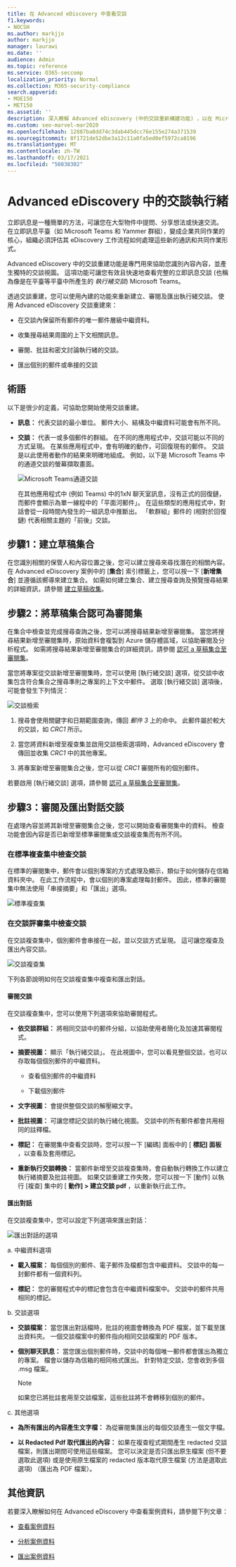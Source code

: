 ```yaml
---
title: 在 Advanced eDiscovery 中查看交談
f1.keywords:
- NOCSH
ms.author: markjjo
author: markjjo
manager: laurawi
ms.date: ''
audience: Admin
ms.topic: reference
ms.service: O365-seccomp
localization_priority: Normal
ms.collection: M365-security-compliance
search.appverid:
- MOE150
- MET150
ms.assetid: ''
description: 深入瞭解 Advanced eDiscovery (中的交談重新構建功能) ，以在 Microsoft Teams 及 Yammer 群組中重新構建、審閱及匯出聊天交談。
ms.custom: seo-marvel-mar2020
ms.openlocfilehash: 12887ba8dd74c3dab445dcc76e155e274a371539
ms.sourcegitcommit: 8f1721de52dbe3a12c11a0fa5ed0ef5972ca8196
ms.translationtype: MT
ms.contentlocale: zh-TW
ms.lasthandoff: 03/17/2021
ms.locfileid: "50838302"
---
```

# <a name="conversation-threading-in-advanced-ediscovery"></a>Advanced eDiscovery 中的交談執行緒

立即訊息是一種簡單的方法，可讓您在大型物件中提問、分享想法或快速交流。 在立即訊息平臺（如 Microsoft Teams 和 Yammer 群組），變成企業共同作業的核心，組織必須評估其 eDiscovery 工作流程如何處理這些新的通訊和共同作業形式。

Advanced eDiscovery 中的交談重建功能是專門用來協助您識別內容內容，並產生獨特的交談視圖。 這項功能可讓您有效且快速地查看完整的立即訊息交談 (也稱為像是在平臺等平臺中所產生的 *執行緒交談*) Microsoft Teams。

透過交談重建，您可以使用內建的功能來重新建立、審閱及匯出執行緒交談。 使用 Advanced eDiscovery 交談重建來：

- 在交談內保留所有郵件的唯一郵件層級中繼資料。

- 收集搜尋結果周圍的上下文相關訊息。

- 審閱、批註和密文討論執行緒的交談。

- 匯出個別的郵件或串接的交談

## <a name="terminology"></a>術語

以下是很少的定義，可協助您開始使用交談重建。

- **訊息：** 代表交談的最小單位。 郵件大小、結構及中繼資料可能會有所不同。 

- **交談：** 代表一或多個郵件的群組。 在不同的應用程式中，交談可能以不同的方式呈現。 在某些應用程式中，會有明確的動作，可回復現有的郵件。 交談是以此使用者動作的結果來明確地組成。 例如，以下是 Microsoft Teams 中的通道交談的螢幕擷取畫面。

   ![Microsoft Teams通道交談](../media/threadedchat.png)

   在其他應用程式中 (例如 Teams) 中的1xN 聊天室訊息，沒有正式的回復鏈，而郵件會顯示為單一線程中的「平面河郵件」。 在這些類型的應用程式中，對話會從一段時間內發生的一組訊息中推斷出。 「軟群組」郵件的 (相對於回復鏈) 代表相關主題的「前後」交談。

## <a name="step-1-create-a-draft-collection"></a>步驟1：建立草稿集合

在您識別相關的保管人和內容位置之後，您可以建立搜尋來尋找潛在的相關內容。 在 Advanced eDiscovery 案例中的 [**集合**] 索引標籤上，您可以按一下 [**新增集合**] 並遵循該嚮導來建立集合。 如需如何建立集合、建立搜尋查詢及預覽搜尋結果的詳細資訊，請參閱 [建立草稿收集](create-draft-collection.md)。

## <a name="step-2-commit-a-draft-collection-to-a-review-set"></a>步驟2：將草稿集合認可為審閱集

在集合中檢查並完成搜尋查詢之後，您可以將搜尋結果新增至審閱集。 當您將搜尋結果新增至審閱集時，原始資料會複製到 Azure 儲存體區域，以協助審閱及分析程式。 如需將搜尋結果新增至審閱集合的詳細資訊，請參閱 [認可 a 草稿集合至審閱集](commit-draft-collection.md)。

當您將專案從交談新增至審閱集時，您可以使用 [執行緒交談] 選項，從交談中收集包含符合集合之搜尋準則之專案的上下文中郵件。 選取 [執行緒交談] 選項後，可能會發生下列情況：

  ![交談檢索](../media/messagesandconversations.png)
  
1. 搜尋會使用關鍵字和日期範圍查詢，傳回 *郵件 3* 上的命中。 此郵件屬於較大的交談，如 *CRC1* 所示。
  
2. 當您將資料新增至複查集並啟用交談檢索選項時，Advanced eDiscovery 會傳回並收集 *CRC1* 中的其他專案。
  
3. 將專案新增至審閱集合之後，您可以從 *CRC1* 審閱所有的個別郵件。

若要啟用 [執行緒交談] 選項，請參閱 [認可 a 草稿集合至審閱集](commit-draft-collection.md#commit-a-draft-collection-to-a-review-set)。
  
## <a name="step-3-review-and-export-threaded-conversations"></a>步驟3：審閱及匯出對話交談

在處理內容並將其新增至審閱集合之後，您可以開始查看審閱集中的資料。 檢查功能會因內容是否已新增至標準審閱集或交談複查集而有所不同。

### <a name="reviewing-conversations-in-a-standard-review-set"></a>在標準複查集中檢查交談

在標準的審閱集中，郵件會以個別專案的方式處理及顯示，類似于如何儲存在信箱資料夾中。 在此工作流程中，會以個別的專案處理每封郵件。 因此，標準的審閱集中無法使用「串接摘要」和「匯出」選項。

  ![標準複查集](../media/standardrs.PNG)

### <a name="reviewing-conversations-in-a-conversation-review-set"></a>在交談評審集中檢查交談

在交談複查集中，個別郵件會串接在一起，並以交談方式呈現。 這可讓您複查及匯出內容交談。 

  ![交談複查集](../media/ConversationRSOptions.PNG)

下列各節說明如何在交談複查集中複查和匯出對話。

#### <a name="reviewing-conversations"></a>審閱交談

在交談複查集中，您可以使用下列選項來協助審閱程式。

- **依交談群組：** 將相同交談中的郵件分組，以協助使用者簡化及加速其審閱程式。

- **摘要視圖：** 顯示「執行緒交談」。 在此視圖中，您可以看見整個交談，也可以存取每個個別郵件的中繼資料。  
  
   - 查看個別郵件的中繼資料
   
   - 下載個別郵件

- **文字視圖：** 會提供整個交談的解壓縮文字。

- **批註視圖：** 可讓您標記交談的執行緒化視圖。 交談中的所有郵件都會共用相同的註釋檔。

- **標記：** 在審閱集中查看交談時，您可以按一下 [編碼] 面板中的 [ **標記] 面板** ，以查看及套用標記。

- **重新執行交談轉換：** 當郵件新增至交談複查集時，會自動執行轉換工作以建立執行緒摘要及批註視圖。 如果交談重建工作失敗，您可以按一下 [動作] 以執行 [複查] 集中的 [ **動作] > 建立交談 pdf** ，以重新執行此工作。

#### <a name="exporting-conversations"></a>匯出對話

在交談複查集中，您可以設定下列選項來匯出對話：

![匯出對話的選項](../media/export.png)

a. 中繼資料選項

   - **載入檔案：** 每個個別的郵件、電子郵件及檔都包含中繼資料。 交談中的每一封郵件都有一個資料列。 

   - **標記：** 您的審閱程式中的標記會包含在中繼資料檔案中。 交談中的郵件共用相同的標記。 

b. 交談選項
  
   - **交談檔案：** 當您匯出對話檔時，批註的視圖會轉換為 PDF 檔案，並下載至匯出資料夾。 一個交談檔案中的郵件指向相同交談檔案的 PDF 版本。  
  
   - **個別聊天訊息：** 當您匯出個別郵件時，交談中的每個唯一郵件都會匯出為獨立的專案。 檔會以儲存為信箱的相同格式匯出。 針對特定交談，您會收到多個 .msg 檔案。

     >[!NOTE]
     > 如果您已將批註套用至交談檔案，這些批註將不會轉移到個別的郵件。

c. 其他選項

   - **為所有匯出的內容產生文字檔：** 為從審閱集匯出的每個交談產生一個文字檔。

   - **以 Redacted Pdf 取代匯出的內容：** 如果在複查程式期間產生 redacted 交談檔案，則匯出期間可使用這些檔案。 您可以決定是否只匯出原生檔案 (但不要選取此選項) 或是使用原生檔案的 redacted 版本取代原生檔案 (方法是選取此選項) （匯出為 PDF 檔案）。

## <a name="more-information"></a>其他資訊

若要深入瞭解如何在 Advanced eDiscovery 中查看案例資料，請參閱下列文章：

- [查看案例資料](view-documents-in-review-set.md)

- [分析案例資料](analyzing-data-in-review-set.md)

- [匯出案例資料](exporting-data-ediscover20.md)
